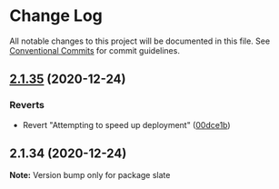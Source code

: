 # Change Log

All notable changes to this project will be documented in this file.
See [Conventional Commits](https://conventionalcommits.org) for commit guidelines.

## [2.1.35](https://github.com/Process-Creative/slate/compare/v2.1.34...v2.1.35) (2020-12-24)


### Reverts

* Revert "Attempting to speed up deployment" ([00dce1b](https://github.com/Process-Creative/slate/commit/00dce1bbc62f7f183ddd9ce6e4c628b4dbd05e7d))





## 2.1.34 (2020-12-24)

**Note:** Version bump only for package slate
